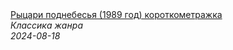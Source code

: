 <!--2024-08-18 09:00:08-->
<div class="yb">
  <a class="nodecor" href="/index.html?filmy/rycari_podnebesya_1989_god_korotkometrajka">
    <img class="preview" data-videoid="CNqzzIHjJJs" src="https://i4.ytimg.com/vi/CNqzzIHjJJs/hqdefault.jpg" align="middle" alt="">
  </a>
  <div class="inlbl text">
    <a class="nodecor" href="/index.html?filmy/rycari_podnebesya_1989_god_korotkometrajka">Рыцари поднебесья (1989 год) короткометражка</a><br>
    <i class="smaller2">Классика жанра</i><br>
    <i class="smaller3">2024-08-18</i>
  </div>
</div>
